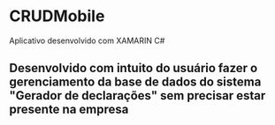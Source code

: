 # CRUDMobile
Aplicativo desenvolvido com XAMARIN C#

## Desenvolvido com intuito do usuário fazer o gerenciamento da base de dados do sistema "Gerador de declarações" sem precisar estar presente na empresa
